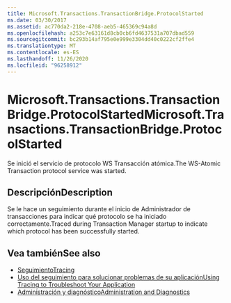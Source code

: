 ```yaml
---
title: Microsoft.Transactions.TransactionBridge.ProtocolStarted
ms.date: 03/30/2017
ms.assetid: ac770da2-218e-4708-aeb5-465369c94a8d
ms.openlocfilehash: a253c7e63161d8cb0cb6fd4637531a707dbad559
ms.sourcegitcommit: bc293b14af795e0e999e3304dd40c0222cf2ffe4
ms.translationtype: MT
ms.contentlocale: es-ES
ms.lasthandoff: 11/26/2020
ms.locfileid: "96258912"
---
```

# <a name="microsofttransactionstransactionbridgeprotocolstarted"></a><span data-ttu-id="e7b42-102">Microsoft.Transactions.TransactionBridge.ProtocolStarted</span><span class="sxs-lookup"><span data-stu-id="e7b42-102">Microsoft.Transactions.TransactionBridge.ProtocolStarted</span></span>

<span data-ttu-id="e7b42-103">Se inició el servicio de protocolo WS Transacción atómica.</span><span class="sxs-lookup"><span data-stu-id="e7b42-103">The WS-Atomic Transaction protocol service was started.</span></span>  
  
## <a name="description"></a><span data-ttu-id="e7b42-104">Descripción</span><span class="sxs-lookup"><span data-stu-id="e7b42-104">Description</span></span>  

 <span data-ttu-id="e7b42-105">Se le hace un seguimiento durante el inicio de Administrador de transacciones para indicar qué protocolo se ha iniciado correctamente.</span><span class="sxs-lookup"><span data-stu-id="e7b42-105">Traced during Transaction Manager startup to indicate which protocol has been successfully started.</span></span>  
  
## <a name="see-also"></a><span data-ttu-id="e7b42-106">Vea también</span><span class="sxs-lookup"><span data-stu-id="e7b42-106">See also</span></span>

- [<span data-ttu-id="e7b42-107">Seguimiento</span><span class="sxs-lookup"><span data-stu-id="e7b42-107">Tracing</span></span>](index.md)
- [<span data-ttu-id="e7b42-108">Uso del seguimiento para solucionar problemas de su aplicación</span><span class="sxs-lookup"><span data-stu-id="e7b42-108">Using Tracing to Troubleshoot Your Application</span></span>](using-tracing-to-troubleshoot-your-application.md)
- [<span data-ttu-id="e7b42-109">Administración y diagnóstico</span><span class="sxs-lookup"><span data-stu-id="e7b42-109">Administration and Diagnostics</span></span>](../index.md)
